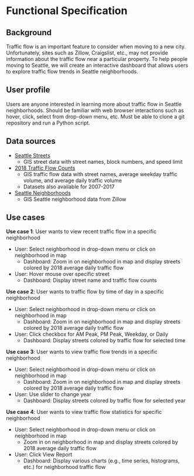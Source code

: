 # Functional Specification

<!---
The document should have the following sections:
* **Background** The problem being addressed.
* **User profile** Who uses the system. What they know about the domain and computing (e.g., can browse the web, can program in Python).
* **Data sources** What data you will use and how it is structured.
* **Use cases** Describing at least two use cases. For each, describe: (a) the objective of the user interaction (e.g., withdraw money from an ATM); and (b) the expected interactions between the user and your system.
--->

## Background
Traffic flow is an important feature to consider when moving to a new city. Unfortunately, sites such as Zillow, Craigslist, etc., may not provide information about the traffic flow near a particular property. To help people moving to Seattle, we will create an interactive dashboard that allows users to explore traffic flow trends in Seattle neighborhoods.
  
## User profile
Users are anyone interested in learning more about traffic flow in Seattle neighborhoods. Should be familiar with web browser interactions such as hover, click, select from drop-down menu, etc. Must be able to clone a git repository and run a Python script. 

## Data sources
* [Seattle Streets](https://data-seattlecitygis.opendata.arcgis.com/datasets/seattle-streets)
  * GIS street data with street names, block numbers, and speed limit
* [2018 Traffic Flow Counts](https://data-seattlecitygis.opendata.arcgis.com/datasets/2018-traffic-flow-counts)
  * GIS traffic flow data with street names, average weekday traffic volume, and average daily traffic volume
  * Datasets also available for 2007-2017
* [Seattle Neighborhoods](https://data.opendatasoft.com/explore/dataset/zillow-neighborhoods%40public/map/?refine.city=Seattle&location=10,47.6094,-122.33963&basemap=jawg.sunny)
  * GIS Seattle neighborhood data from Zillow

## Use cases
**Use case 1**: User wants to view recent traffic flow in a specific neighborhood
* User: Select neighborhood in drop-down menu or click on neighborhood in map
    * Dashboard: Zoom in on neighborhood in map and display streets colored by 2018 average daily traffic flow
* User: Hover mouse over specific street
   * Dashboard: Display street name and traffic flow counts
   
**Use case 2**: User wants to traffic flow by time of day in a specific neighborhood
* User: Select neighborhood in drop-down menu or click on neighborhood in map
    * Dashboard: Zoom in on neighborhood in map and display streets colored by 2018 average daily traffic flow
* User: Click checkbox for AM Peak, PM Peak, Weekday, or Daily
   * Dashboard: Display streets colored by traffic flow for selected time

**Use case 3**: User wants to view traffic flow trends in a specific neighborhood
* User: Select neighborhood in drop-down menu or click on neighborhood in map
   * Dashboard: Zoom in on neighborhood in map and display streets colored by 2018 average daily traffic flow
* User: Use slider to change year
   * Dashboard: Display streets colored by traffic flow for selected year
 
**Use case 4**: User wants to view traffic flow statistics for specific neighborhood
* User: Select neighborhood in drop-down menu or click on neighborhood in map
    * Zoom in on neighborhood in map and display streets colored by 2018 average daily traffic flow
* User: Click View Report
    * Dashboard: Display various charts (e.g., time series, histograms, etc.) for neighborhood traffic flow
